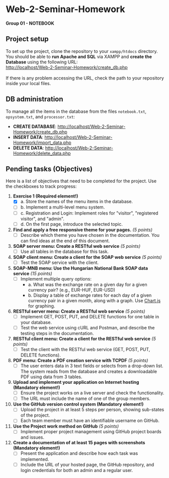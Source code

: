 # Web-2-Seminar-Homework
**Group 01 - NOTEBOOK**

## Project setup
To set up the project, clone the repository to your `xampp/htdocs` directory.<br>
You should be able to **run Apache and SQL** via XAMPP and **create the Database** using the following URL:<br>
[http://localhost/Web-2-Seminar-Homework/create_db.php](http://localhost/Web-2-Seminar-Homework/create_db.php)<br>
<br>
If there is any problem accessing the URL, check the path to your repository inside your local files.<br>

## DB administration
To manage all the items in the database from the files `notebook.txt`, `opsystem.txt`, and `processor.txt`:
- **CREATE DATABASE**: [http://localhost/Web-2-Seminar-Homework/create_db.php](http://localhost/Web-2-Seminar-Homework/create_db.php)
- **INSERT DATA**: [http://localhost/Web-2-Seminar-Homework/import_data.php](http://localhost/Web-2-Seminar-Homework/import_data.php)
- **DELETE DATA**: [http://localhost/Web-2-Seminar-Homework/delete_data.php](http://localhost/Web-2-Seminar-Homework/delete_data.php)

## Pending tasks (Objectives)
Here is a list of objectives that need to be completed for the project. Use the checkboxes to track progress:

1. **Exercise 1 (Required element!)**
    - [x] a. Store the names of the menu items in the database.
    - [ ] b. Implement a multi-level menu system.
    - [ ] c. Registration and Login: Implement roles for "visitor", "registered visitor", and "admin".
    - [ ] d. On the first page, introduce the selected topic.

2. **Find and apply a free responsive theme for your pages.** *(5 points)*
    - [ ] Describe which theme you have chosen in the documentation. You can find ideas at the end of this document.

3. **SOAP server menu: Create a RESTful web service** *(5 points)*
    - [ ] Use all tables in the database for this task.

4. **SOAP client menu: Create a client for the SOAP web service** *(5 points)*
    - [ ] Test the SOAP service with the client.

5. **SOAP-MNB menu: Use the Hungarian National Bank SOAP data service** *(15 points)*
    - [ ] Implement multiple query options:
        - a. What was the exchange rate on a given day for a given currency pair? (e.g., EUR-HUF, EUR-USD)
        - b. Display a table of exchange rates for each day of a given currency pair in a given month, along with a graph. Use [Chart.js](https://www.chartjs.org/) for graphing.

6. **RESTful server menu: Create a RESTful web service** *(5 points)*
    - [ ] Implement GET, POST, PUT, and DELETE functions for one table in your database.
    - [ ] Test the web service using cURL and Postman, and describe the testing steps in the documentation.

7. **RESTful client menu: Create a client for the RESTful web service** *(5 points)*
    - [ ] Test the client with the RESTful web service (GET, POST, PUT, DELETE functions).

8. **PDF menu: Create a PDF creation service with TCPDF** *(5 points)*
    - [ ] The user enters data in 3 text fields or selects from a drop-down list. The system reads from the database and creates a downloadable PDF using data from 3 tables.

9. **Upload and implement your application on Internet hosting (Mandatory element!)**
    - [ ] Ensure the project works on a live server and check the functionality.
    - [ ] The URL must include the name of one of the group members.

10. **Use the GitHub version control system (Mandatory element!)**
    - [ ] Upload the project in at least 5 steps per person, showing sub-states of the project.
    - [ ] Each team member must have an identifiable username on GitHub.

11. **Use the Project work method on GitHub** *(5 points)*
    - [ ] Implement proper project management using GitHub project boards and issues.

12. **Create a documentation of at least 15 pages with screenshots (Mandatory element!)**
    - [ ] Present the application and describe how each task was implemented.
    - [ ] Include the URL of your hosted page, the GitHub repository, and login credentials for both an admin and a regular user.
